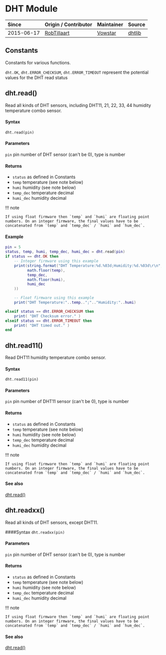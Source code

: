 # DHT Module
| Since  | Origin / Contributor  | Maintainer  | Source  |
| :----- | :-------------------- | :---------- | :------ |
| 2015-06-17 | [RobTillaart](https://github.com/RobTillaart/Arduino/tree/master/libraries/DHTlib) | [Vowstar](https://github.com/vowstar) | [dhtlib](../../../app/dhtlib/)|

## Constants
Constants for various functions.

`dht.OK`, `dht.ERROR_CHECKSUM`, `dht.ERROR_TIMEOUT` represent the potential values for the DHT read status

## dht.read()
Read all kinds of DHT sensors, including DHT11, 21, 22, 33, 44 humidity temperature combo sensor.

#### Syntax
`dht.read(pin)`

#### Parameters
`pin` pin number of DHT sensor (can't be 0), type is number

#### Returns
- `status` as defined in Constants
- `temp` temperature (see note below)
- `humi` humidity (see note below)
- `temp_dec` temperature decimal
- `humi_dec` humidity decimal

!!! note

    If using float firmware then `temp` and `humi` are floating point numbers. On an integer firmware, the final values have to be concatenated from `temp` and `temp_dec` / `humi` and `hum_dec`.

#### Example
```lua
pin = 5
status, temp, humi, temp_dec, humi_dec = dht.read(pin)
if status == dht.OK then
    -- Integer firmware using this example
    print(string.format("DHT Temperature:%d.%03d;Humidity:%d.%03d\r\n",
          math.floor(temp),
          temp_dec,
          math.floor(humi),
          humi_dec
    ))

    -- Float firmware using this example
    print("DHT Temperature:"..temp..";".."Humidity:"..humi)

elseif status == dht.ERROR_CHECKSUM then
    print( "DHT Checksum error." )
elseif status == dht.ERROR_TIMEOUT then
    print( "DHT timed out." )
end
```

## dht.read11()
Read DHT11 humidity temperature combo sensor.

#### Syntax
`dht.read11(pin)`

#### Parameters
`pin` pin number of DHT11 sensor (can't be 0), type is number

#### Returns
- `status` as defined in Constants
- `temp` temperature (see note below)
- `humi` humidity (see note below)
- `temp_dec` temperature decimal
- `humi_dec` humidity decimal

!!! note

    If using float firmware then `temp` and `humi` are floating point numbers. On an integer firmware, the final values have to be concatenated from `temp` and `temp_dec` / `humi` and `hum_dec`.

#### See also
[dht.read()](#dhtread)

## dht.readxx()
Read all kinds of DHT sensors, except DHT11.

####Syntax
`dht.readxx(pin)`

#### Parameters
`pin` pin number of DHT sensor (can't be 0), type is number

#### Returns
- `status` as defined in Constants
- `temp` temperature (see note below)
- `humi` humidity (see note below)
- `temp_dec` temperature decimal
- `humi_dec` humidity decimal

!!! note

    If using float firmware then `temp` and `humi` are floating point numbers. On an integer firmware, the final values have to be concatenated from `temp` and `temp_dec` / `humi` and `hum_dec`.

#### See also
[dht.read()](#dhtread)
